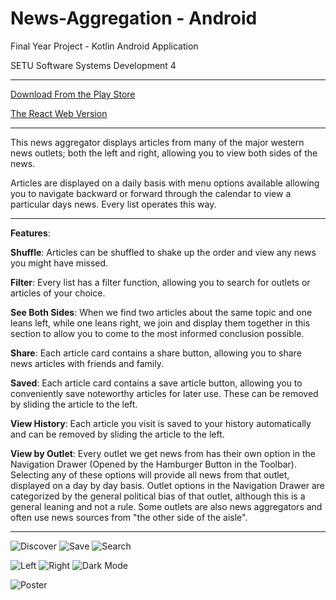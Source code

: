 # News-Aggregation - Android

Final Year Project - Kotlin Android Application

SETU Software Systems Development 4

---

[Download From the Play Store](https://play.google.com/store/apps/details?id=org.ben.news&hl=en&gl=US)

[The React Web Version](https://github.com/BenCapper/news-web)

---

This news aggregator displays articles from many of the major western news outlets; both the left and right, allowing you to view both sides of the news.

Articles are displayed on a daily basis with menu options available allowing you to navigate backward or forward through the calendar to view a particular days news. Every list operates this way.

---

**Features**:

**Shuffle**:
Articles can be shuffled to shake up the order and view any news you might have missed.

**Filter**:
Every list has a filter function, allowing you to search for outlets or articles of your choice.

**See Both Sides**:
When we find two articles about the same topic and one leans left, while one leans right, we join and display them together in this section to allow you to come to the most informed conclusion possible.

**Share**:
Each article card contains a share button, allowing you to share news articles with friends and family.

**Saved**:
Each article card contains a save article button, allowing you to conveniently save noteworthy articles for later use. These can be removed by sliding the article to the left.

**View History**:
Each article you visit is saved to your history automatically and can be removed by sliding the article to the left.

**View by Outlet**:
Every outlet we get news from has their own option in the Navigation Drawer (Opened by the Hamburger Button in the Toolbar). Selecting any of these options will provide all news from that outlet, displayed on a day by day basis. Outlet options in the Navigation Drawer are categorized by the general political bias of that outlet, although this is a general leaning and not a rule. Some outlets are also news aggregators and often use news sources from "the other side of the aisle".

---

![Discover](./playimgs/disc2.png) ![Save](./playimgs/save2.png) ![Search](./playimgs/search2.png)

![Left](./playimgs/left2.png) ![Right](./playimgs/right2.png) ![Dark Mode](./playimgs/dark2.png)


![Poster](./playimgs/poster3.png)
